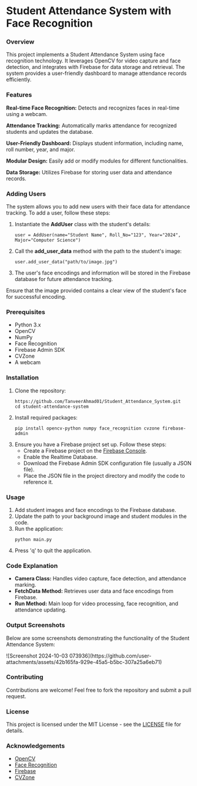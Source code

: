 <h1>Student Attendance System with Face Recognition</h1>

<h3>Overview</h3>
<p>This project implements a Student Attendance System using face recognition technology. It leverages OpenCV for video capture and face detection, and integrates with Firebase for data storage and retrieval. The system provides a user-friendly dashboard to manage attendance records efficiently.</p>

<h3>Features</h3>
<p><strong>Real-time Face Recognition:</strong> Detects and recognizes faces in real-time using a webcam.</p>

<p><strong>Attendance Tracking:</strong> Automatically marks attendance for recognized students and updates the database.</p>

<p><strong>User-Friendly Dashboard:</strong> Displays student information, including name, roll number, year, and major.</p>

<p><strong>Modular Design:</strong> Easily add or modify modules for different functionalities.</p>

<p><strong>Data Storage:</strong> Utilizes Firebase for storing user data and attendance records.</p>

<h3>Adding Users</h3>
<p>The system allows you to add new users with their face data for attendance tracking. To add a user, follow these steps:</p>
<ol>
    <li>Instantiate the <strong>AddUser</strong> class with the student's details:
        <pre><code>user = AddUser(name="Student Name", Roll_No="123", Year="2024", Major="Computer Science")</code></pre>
    </li>
    <li>Call the <strong>add_user_data</strong> method with the path to the student's image:
        <pre><code>user.add_user_data("path/to/image.jpg")</code></pre>
    </li>
    <li>The user's face encodings and information will be stored in the Firebase database for future attendance tracking.</li>
</ol>
<p>Ensure that the image provided contains a clear view of the student's face for successful encoding.</p>

<h3>Prerequisites</h3>
<ul>
    <li>Python 3.x</li>
    <li>OpenCV</li>
    <li>NumPy</li>
    <li>Face Recognition</li>
    <li>Firebase Admin SDK</li>
    <li>CVZone</li>
    <li>A webcam</li>
</ul>

<h3>Installation</h3>
<ol>
    <li>Clone the repository:
        <pre><code>https://github.com/TanveerAhmad01/Student_Attendance_System.git
cd student-attendance-system</code></pre>
    </li>
    <li>Install required packages:
        <pre><code>pip install opencv-python numpy face_recognition cvzone firebase-admin</code></pre>
    </li>
    <li>Ensure you have a Firebase project set up. Follow these steps:
        <ul>
            <li>Create a Firebase project on the <a href="https://console.firebase.google.com/">Firebase Console</a>.</li>
            <li>Enable the Realtime Database.</li>
            <li>Download the Firebase Admin SDK configuration file (usually a JSON file).</li>
            <li>Place the JSON file in the project directory and modify the code to reference it.</li>
        </ul>
    </li>
</ol>

<h3>Usage</h3>
<ol>
    <li>Add student images and face encodings to the Firebase database.</li>
    <li>Update the path to your background image and student modules in the code.</li>
    <li>Run the application:
        <pre><code>python main.py</code></pre>
    </li>
    <li>Press 'q' to quit the application.</li>
</ol>

<h3>Code Explanation</h3>
<ul>
    <li><strong>Camera Class:</strong> Handles video capture, face detection, and attendance marking.</li>
    <li><strong>FetchData Method:</strong> Retrieves user data and face encodings from Firebase.</li>
    <li><strong>Run Method:</strong> Main loop for video processing, face recognition, and attendance updating.</li>
</ul>

<h3>Output Screenshots</h3>
<p>Below are some screenshots demonstrating the functionality of the Student Attendance System:</p>
![Screenshot 2024-10-03 073936](https://github.com/user-attachments/assets/42b165fa-929e-45a5-b5bc-307a25a6eb71)




<h3>Contributing</h3>
<p>Contributions are welcome! Feel free to fork the repository and submit a pull request.</p>

<h3>License</h3>
<p>This project is licensed under the MIT License - see the <a href="LICENSE">LICENSE</a> file for details.</p>

<h3>Acknowledgements</h3>
<ul>
    <li><a href="https://opencv.org/">OpenCV</a></li>
    <li><a href="https://github.com/ageitgey/face_recognition">Face Recognition</a></li>
    <li><a href="https://firebase.google.com/">Firebase</a></li>
    <li><a href="https://github.com/cvzone/cvzone">CVZone</a></li>
</ul>
